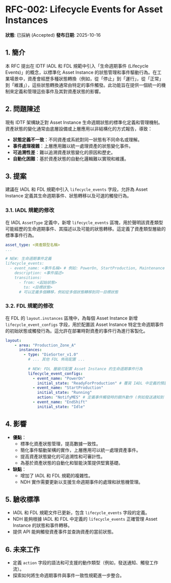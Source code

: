 # RFC-002: Lifecycle Events for Asset Instances

**狀態**: 已採納 (Accepted)
**發布日期**: 2025-10-16

## 1. 簡介

本 RFC 提出在 IDTF IADL 和 FDL 規範中引入「生命週期事件 (Lifecycle Events)」的概念，以標準化 Asset Instance 的狀態管理和事件驅動行為。在工業場景中，資產會經歷多種狀態轉換（例如，從「停止」到「運行」，從「正常」到「維護」），這些狀態轉換通常由特定的事件觸發。此功能旨在提供一個統一的機制來定義和管理這些事件及其對資產狀態的影響。

## 2. 問題陳述

現有 IDTF 架構缺乏對 Asset Instance 生命週期狀態的標準化定義和管理機制。資產狀態的變化通常由底層設備或上層應用以非結構化的方式報告，導致：

*   **狀態定義不一致**：不同資產或系統對同一狀態有不同命名或理解。
*   **事件處理複雜**：上層應用難以統一處理資產的狀態變化事件。
*   **可追溯性差**：難以追溯資產狀態變化的原因和歷史。
*   **自動化困難**：基於資產狀態的自動化邏輯難以實現和維護。

## 3. 提案

建議在 IADL 和 FDL 規範中引入 `lifecycle_events` 字段，允許為 Asset Instance 定義其生命週期事件、狀態轉移以及可選的觸發行為。

### 3.1. IADL 規範的修改

在 IADL `AssetType` 定義中，新增 `lifecycle_events` 區塊，用於聲明該資產類型可能經歷的生命週期事件、其描述以及可能的狀態轉移。這定義了資產類型層級的標準事件行為。

```yaml
asset_type: <資產類型名稱>
...

# NEW: 生命週期事件定義
lifecycle_events:
  - event_name: <事件名稱> # 例如: PowerOn, StartProduction, Maintenance
    description: <事件描述>
    transitions:
      - from: <起始狀態>
        to: <目標狀態>
      # 可以定義多個轉移，例如從多個狀態轉移到同一目標狀態
```

### 3.2. FDL 規範的修改

在 FDL 的 `layout.instances` 區塊中，為每個 Asset Instance 新增 `lifecycle_event_configs` 字段，用於配置該 Asset Instance 特定生命週期事件的初始狀態或觸發行為。這允許在部署時對資產的事件行為進行客製化。

```yaml
layout:
    - area: "Production_Zone_A"
      instances:
        - type: "DieSorter_v1.0"
          # ... 其他 FDL 佈局配置 ...
          
          # NEW: FDL 層級可配置 Asset Instance 的生命週期事件行為
          lifecycle_event_configs:
            - event_name: "PowerOn"
              initial_state: "ReadyForProduction" # 覆寫 IADL 中定義的預設初始狀態
            - event_name: "StartProduction"
              initial_state: "Running"
              action: "NotifyMES" # 定義事件觸發時的額外動作 (例如發送通知到 MES)
            - event_name: "EndShift"
              initial_state: "Idle"
```

## 4. 影響

*   **優點**：
    *   標準化資產狀態管理，提高數據一致性。
    *   簡化事件驅動架構的實作，上層應用可以統一處理資產事件。
    *   提高資產狀態變化的可追溯性和可審計性。
    *   為基於資產狀態的自動化和智能決策提供堅實基礎。
*   **缺點**：
    *   增加了 IADL 和 FDL 規範的複雜性。
    *   NDH 實作需要更新以支援生命週期事件的處理和狀態機管理。

## 5. 驗收標準

*   IADL 和 FDL 規範文件已更新，包含 `lifecycle_events` 字段的定義。
*   NDH 能夠根據 IADL 和 FDL 中定義的 `lifecycle_events` 正確管理 Asset Instance 的狀態和事件轉移。
*   提供 API 能夠觸發資產事件並查詢資產的當前狀態。

## 6. 未來工作

*   定義 `action` 字段的語法和可支援的動作類型（例如，發送通知、觸發工作流）。
*   探索如何將生命週期事件與事件一致性規範進一步整合。

